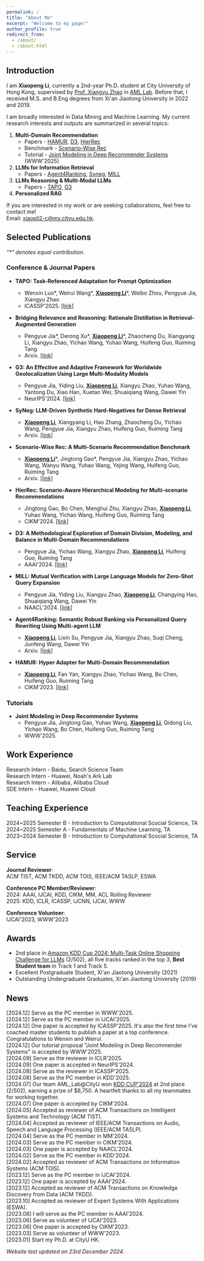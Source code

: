 ```yaml
---
permalink: /
title: "About Me"
excerpt: "Welcome to my page!"
author_profile: true
redirect_from: 
  - /about/
  - /about.html
---
```


## Introduction

I am **Xiaopeng Li**, currently a 2nd-year Ph.D. student at City University of Hong Kong, supervised by [Prof. Xiangyu Zhao](https://zhaoxyai.github.io/) in [AML Lab](https://aml-cityu.github.io/). Before that, I received M.S. and B.Eng degrees from Xi'an Jiaotong University in 2022 and 2019.  

I am broadly interested in Data Mining and Machine Learning. My current research interests and outputs are summarized in several topics:
1. **Multi-Domain Recommendation**
    * Papers - [HAMUR](https://dl.acm.org/doi/abs/10.1145/3583780.3615137), [D3](https://ojs.aaai.org/index.php/AAAI/article/view/28699), [HierRec](https://arxiv.org/abs/2309.02061)
    * Benchmark - [Scenario-Wise Rec](https://arxiv.org/abs/2412.17374)
    * Tutorial - [Joint Modeling in Deep Recommender Systems]() (WWW'2025)
2. **LLMs for Information Retrieval**
    * Papers - [Agent4Ranking](https://arxiv.org/abs/2312.15450), [Syneg](), [MILL](https://aclanthology.org/2024.naacl-long.138.pdf)
3. **LLMs Reasoning & Multi-Modal LLMs**
    * Papers - [TAPO](), [G3](https://arxiv.org/pdf/2405.14702)
4. **Personalized RAG**

If you are interested in my work or are seeking collaborations, feel free to contact me!\
Email: xiaopli2-c@my.cityu.edu.hk.

## Selected Publications

_"\*" denotes equal contribution._

### Conference & Journal Papers

* **TAPO: Task-Referenced Adaptation for Prompt Optimization**
  * Wenxin Luo\*, Weirui Wang\*, **<ins>Xiaopeng Li</ins>**\*, Weibo Zhou, Pengyue Jia, Xiangyu Zhao
  * ICASSP'2025. [[link]]()

* **Bridging Relevance and Reasoning: Rationale Distillation in Retrieval-Augmented Generation**
  * Pengyue Jia\*, Derong Xu\*, **<ins>Xiaopeng Li</ins>**\*, Zhaocheng Du, Xiangyang Li, Xiangyu Zhao, Yichao Wang, Yuhao Wang, Huifeng Guo, Ruiming Tang
  * Arxiv. [[link]](https://arxiv.org/pdf/2412.08519)

* **G3: An Effective and Adaptive Framework for Worldwide Geolocalization Using Large Multi-Modality Models**
  * Pengyue Jia, Yiding Liu, **<ins>Xiaopeng Li</ins>**, Xiangyu Zhao, Yuhao Wang, Yantong Du, Xiao Han, Xuetao Wei, Shuaiqiang Wang, Dawei Yin
  * NeurIPS'2024. [[link]](https://arxiv.org/pdf/2405.14702)

* **SyNeg: LLM-Driven Synthetic Hard-Negatives for Dense Retrieval**
  * **<ins>Xiaopeng Li</ins>**, Xiangyang Li, Hao Zhang, Zhaocheng Du, Yichao Wang, Pengyue Jia, Xiangyu Zhao, Huifeng Guo, Ruiming Tang
  * Arxiv. [[link]](https://arxiv.org/abs/2412.17250)

* **Scenario-Wise Rec: A Multi-Scenario Recommendation Benchmark**
  * **<ins>Xiaopeng Li</ins>**\*, Jingtong Gao\*, Pengyue Jia, Xiangyu Zhao, Yichao Wang, Wanyu Wang, Yuhao Wang, Yejing Wang, Huifeng Guo, Ruiming Tang
  * Arxiv. [[link]](https://arxiv.org/abs/2412.17374)

* **HierRec: Scenario-Aware Hierarchical Modeling for Multi-scenario Recommendations**
  * Jingtong Gao, Bo Chen, Menghui Zhu, Xiangyu Zhao, **<ins>Xiaopeng Li</ins>**, Yuhao Wang, Yichao Wang, Huifeng Guo, Ruiming Tang
  * CIKM'2024. [[link]](https://arxiv.org/abs/2309.02061)

* **D3: A Methodological Exploration of Domain Division, Modeling, and Balance in Multi-Domain Recommendations** 
  * Pengyue Jia, Yichao Wang, Xiangyu Zhao, **<ins>Xiaopeng Li</ins>**, Huifeng Guo, Ruiming Tang
  * AAAI'2024. [[link]](https://ojs.aaai.org/index.php/AAAI/article/view/28699)

* **MILL: Mutual Verification with Large Language Models for Zero-Shot Query Expansion**
  * Pengyue Jia, Yiding Liu, Xiangyu Zhao, **<ins>Xiaopeng Li</ins>**, Changying Hao, Shuaiqiang Wang, Dawei Yin
  * NAACL'2024. [[link]](https://aclanthology.org/2024.naacl-long.138.pdf)

* **Agent4Ranking: Semantic Robust Ranking via Personalized Query Rewriting Using Multi-agent LLM**
  * **<ins>Xiaopeng Li</ins>**, Lixin Su, Pengyue Jia, Xiangyu Zhao, Suqi Cheng, Junfeng Wang, Dawei Yin
  * Arxiv. [[link]](https://arxiv.org/abs/2312.15450) 

* **HAMUR: Hyper Adapter for Multi-Domain Recommendation**
  * **<ins>Xiaopeng Li</ins>**, Fan Yan, Xiangyu Zhao, Yichao Wang, Bo Chen, Huifeng Guo, Ruiming Tang
  * CIKM'2023. [[link]](https://dl.acm.org/doi/abs/10.1145/3583780.3615137)

### Tutorials

* **Joint Modeling in Deep Recommender Systems**
  * Pengyue Jia, Jingtong Gao, Yuhao Wang, **<ins>Xiaopeng Li</ins>**, Qidong Liu, Yichao Wang, Bo Chen, Huifeng Guo, Ruiming Tang
  * WWW'2025.


<!-- **Geo-distributed Collaborative Clustering Method for Load Characteristic Analysis** \ -->
<!-- Jiacheng Liu, Jiang Wu, Pengyuan Liu, Zhanbo Xu, **<ins>Xiaopeng Li</ins>**, Xiaogong Guan \ -->
<!-- AEPS. [[link]](http://www.aeps-info.com/aeps/article/abstract/20210708008) -->

<!-- **Uncertainty Set Prediction of Aggregated Wind Power Generation based on Bayesian LSTM and Spatio-Temporal Analysis** \ -->
<!-- **<ins>Xiaopeng Li</ins>**, Jiang Wu, Zhanbo Xu, Kun Liu, Xiaohong Guan \ -->
<!-- CASE'2021. [[link]](https://ieeexplore.ieee.org/document/9551610) -->

## Work Experience

Research Intern - Baidu, Search Science Team\
Research Intern - Huawei, Noah's Ark Lab\
Research Intern - Alibaba, Alibaba Cloud\
SDE Intern - Huawei, Huawei Cloud

## Teaching Experience

2024\~2025 Semester B - Introduction to Computational Scocial Science, TA\
2024\~2025 Semester A - Fundamentals of Machine Learning, TA\
2023\~2024 Semester B - Introduction to Computational Scocial Science, TA

## Service

**Journal Reviewer**:\
ACM TIST, ACM TKDD, ACM TOIS, IEEE/ACM TASLP, ESWA

**Conference PC Member/Reviewer**:\
2024: AAAI, IJCAI, KDD, CIKM, MM, ACL Rolling Reviewer\
2025: KDD, ICLR, ICASSP, IJCNN, IJCAI, WWW

**Conference Volunteer**:\
IJCAI'2023, WWW'2023

## Awards

* 2nd place in [Amazon KDD Cup 2024: Multi-Task Online Shopping Challenge for LLMs](https://discourse.aicrowd.com/t/announcing-the-winners-of-amazon-kdd-cup-2024/10758) (2/502), all five tracks ranked in the top 3, **Best Student team** in Track 1 and Track 5.
* Excellent Postgraduate Student, Xi'an Jiaotong University (2021) 
* Outstanding Undergraduate Graduates, Xi'an Jiaotong University (2019)

## News
[2024.12] Serve as the PC member in WWW'2025.\
[2024.12] Serve as the PC member in IJCAI'2025.\
[2024.12] One paper is accepted by ICASSP'2025. It's also the first time I've coached master students to publish a paper at a top conference. Congratulations to Wenxin and Weirui.\
[2024.12] Our tutorial proposal "Joint Modeling in Deep Recommender Systems" is accepted by WWW'2025.\
[2024.09] Serve as the reviewer in ICLR'2025.\
[2024.09] One paper is accepted in NeurIPS'2024.\
[2024.08] Serve as the reviewer in ICASSP'2025.\
[2024.08] Serve as the PC member in KDD'2025.\
[2024.07] Our team AML_Lab@CityU won [KDD CUP'2024](https://discourse.aicrowd.com/t/announcing-the-winners-of-amazon-kdd-cup-2024/10758) at 2nd place (2/502), earning a prize of $8,750. A heartfelt thanks to all my teammates for working together.\
[2024.07] One paper is accepted by CIKM'2024.\
[2024.05] Accepted as reviewer of ACM Transactions on Intelligent Systems and Technology (ACM TIST).\
[2024.04] Accepted as reviewer of IEEE/ACM Transactions on Audio, Speech and Language Processing (IEEE/ACM TASLP).\
[2024.04] Serve as the PC member in MM'2024.\
[2024.03] Serve as the PC member in CIKM'2024.\
[2024.03] One paper is accepted by NAACL'2024.\
[2024.02] Serve as the PC member in KDD'2024.\
[2024.02] Accepted as reviewer of ACM Transactions on Information Systems (ACM TOIS).\
[2023.12] Serve as the PC member in IJCAI'2024.\
[2023.12] One paper is accepted by AAAI'2024.\
[2023.12] Accepted as reviewer of ACM Transactions on Knowledge Discovery from Data (ACM TKDD).\
[2023.10] Accepted as reviewer of Expert Systems With Applications (ESWA).\
[2023.08] I will serve as the PC member in AAAI'2024.\
[2023.06] Serve as volunteer of IJCAI'2023.\
[2023.06] One paper is accepted by CIKM'2023.\
[2023.03] Serve as volunteer of WWW'2023.\
[2023.01] Start my Ph.D. at CityU HK.



_Website last updated on 23rd December 2024._
